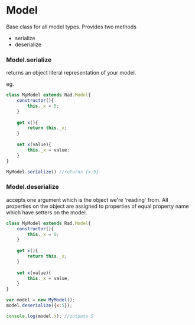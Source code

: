 # Model

Base class for all model types.
Provides two methods
- serialize
- deserialize


### Model.serialize

returns an object literal representation of your model.

eg.
```javascript
class MyModel extends Rad.Model{
    constructor(){
        this._x = 5;
    }
    
    get x(){
        return this._x;
    }
    
    set x(value){
        this._x = value;
    }
}

MyModel.serialize() //returns {x:5}
```

### Model.deserialize

accepts one argument which is the object we're 'reading' from.
All properties on the object are assigned to properties of equal property name
which have setters on the model.

```javascript
class MyModel extends Rad.Model{
    constructor(){
        this._x = 0;
    }
    
    get x(){
        return this._x;
    }
    
    set x(value){
        this._x = value;
    }
}

var model = new MyModel();
model.deserialize({x:5});

console.log(model.x); //outputs 5
```

